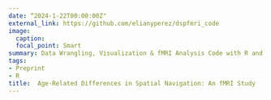 ```yaml
---
date: “2024-1-22T00:00:00Z"
external_link: https://github.com/elianyperez/dspfmri_code
image:
  caption:
  focal_point: Smart
summary: Data Wrangling, Visualization & fMRI Analysis Code with R and Shell Scripts
tags:
- Preprint
- R
title:  Age-Related Differences in Spatial Navigation: An fMRI Study
---
```

